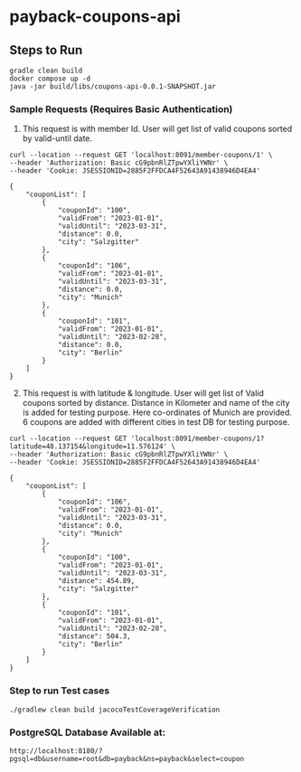# payback-coupons-api


## Steps to Run

```
gradle clean build 
docker compose up -d
java -jar build/libs/coupons-api-0.0.1-SNAPSHOT.jar

```

### Sample Requests (Requires Basic Authentication)

1. This request is with member Id. User will get list of valid coupons sorted by valid-until date.

```
curl --location --request GET 'localhost:8091/member-coupons/1' \
--header 'Authorization: Basic cG9pbnRlZTpwYXliYWNr' \
--header 'Cookie: JSESSIONID=2885F2FFDCA4F52643A91438946D4EA4'
```

```
{
    "couponList": [
        {
            "couponId": "100",
            "validFrom": "2023-01-01",
            "validUntil": "2023-03-31",
            "distance": 0.0,
            "city": "Salzgitter"
        },
        {
            "couponId": "106",
            "validFrom": "2023-01-01",
            "validUntil": "2023-03-31",
            "distance": 0.0,
            "city": "Munich"
        },
        {
            "couponId": "101",
            "validFrom": "2023-01-01",
            "validUntil": "2023-02-28",
            "distance": 0.0,
            "city": "Berlin"
        }
    ]
}
```

2. This request is with latitude & longitude. User will get list of Valid coupons sorted by distance. Distance in 
Kilometer and name of the city is added for testing purpose. Here co-ordinates of Munich are provided. 6 coupons are
added with different cities in test DB for testing purpose.

```
curl --location --request GET 'localhost:8091/member-coupons/1?latitude=48.137154&longitude=11.576124' \
--header 'Authorization: Basic cG9pbnRlZTpwYXliYWNr' \
--header 'Cookie: JSESSIONID=2885F2FFDCA4F52643A91438946D4EA4'

```

```
{
    "couponList": [
        {
            "couponId": "106",
            "validFrom": "2023-01-01",
            "validUntil": "2023-03-31",
            "distance": 0.0,
            "city": "Munich"
        },
        {
            "couponId": "100",
            "validFrom": "2023-01-01",
            "validUntil": "2023-03-31",
            "distance": 454.89,
            "city": "Salzgitter"
        },
        {
            "couponId": "101",
            "validFrom": "2023-01-01",
            "validUntil": "2023-02-28",
            "distance": 504.3,
            "city": "Berlin"
        }
    ]
}
```

### Step to run Test cases

```
./gradlew clean build jacocoTestCoverageVerification
```

### PostgreSQL Database Available at:

```
http://localhost:8180/?pgsql=db&username=root&db=payback&ns=payback&select=coupon
```